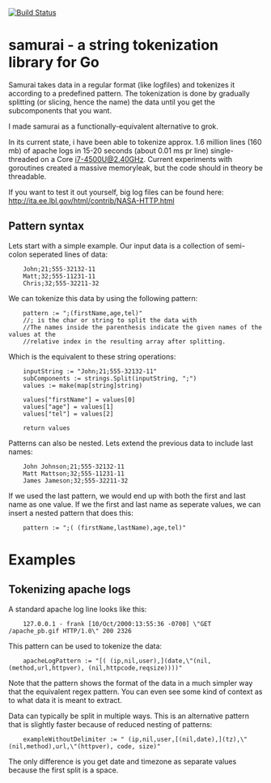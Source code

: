 [![Build Status](https://travis-ci.org/sqdk/samurai.svg)](https://travis-ci.org/sqdk/samurai)

samurai - a string tokenization library for Go
=======
Samurai takes data in a regular format (like logfiles) and tokenizes it according to a predefined pattern. The tokenization is done by gradually splitting (or slicing, hence the name) the data until you get the subcomponents that you want. 

I made samurai as a functionally-equivalent alternative to grok.

In its current state, i have been able to tokenize approx. 1.6 million lines (160 mb) of apache logs in 15-20 seconds (about 0.01 ms pr line) single-threaded on a Core i7-4500U@2.40GHz. Current experiments with goroutines created a massive memoryleak, but the code should in theory be threadable. 

If you want to test it out yourself, big log files can be found here: http://ita.ee.lbl.gov/html/contrib/NASA-HTTP.html

## Pattern syntax
Lets start with a simple example. Our input data is a collection of semi-colon seperated lines of data:

```
	John;21;555-32132-11
	Matt;32;555-11231-11
	Chris;32;555-32211-32
```

We can tokenize this data by using the following pattern:
```
	pattern := ";(firstName,age,tel)"
	//; is the char or string to split the data with
	//The names inside the parenthesis indicate the given names of the values at the
	//relative index in the resulting array after splitting.
```

Which is the equivalent to these string operations:
```
	inputString := "John;21;555-32132-11"
	subComponents := strings.Split(inputString, ";")
	values := make(map[string]string)

	values["firstName"] = values[0]
	values["age"] = values[1]
	values["tel"] = values[2]

	return values
```


Patterns can also be nested. Lets extend the previous data to include last names:
```
	John Johnson;21;555-32132-11
	Matt Mattson;32;555-11231-11
	James Jameson;32;555-32211-32
```

If we used the last pattern, we would end up with both the first and last name as one value. If we the first and last name as seperate values, we can insert a nested pattern that does this:
```
	pattern := ";( (firstName,lastName),age,tel)"
```

# Examples
## Tokenizing apache logs
A standard apache log line looks like this:
```
	127.0.0.1 - frank [10/Oct/2000:13:55:36 -0700] \"GET /apache_pb.gif HTTP/1.0\" 200 2326
```

This pattern can be used to tokenize the data:
```
	apacheLogPattern := "[( (ip,nil,user),](date,\"(nil, (method,url,httpver), (nil,httpcode,reqsize))))"
```
Note that the pattern shows the format of the data in a much simpler way that the equivalent regex pattern. You can even see some kind of context as to what data it is meant to extract.

Data can typically be split in multiple ways. This is an alternative pattern that is slightly faster because of reduced nesting of patterns:
```
	exampleWithoutDelimiter := " (ip,nil,user,[(nil,date),](tz),\"(nil,method),url,\"(httpver), code, size)"
```
The only difference is you get date and timezone as separate values because the first split is a space.
